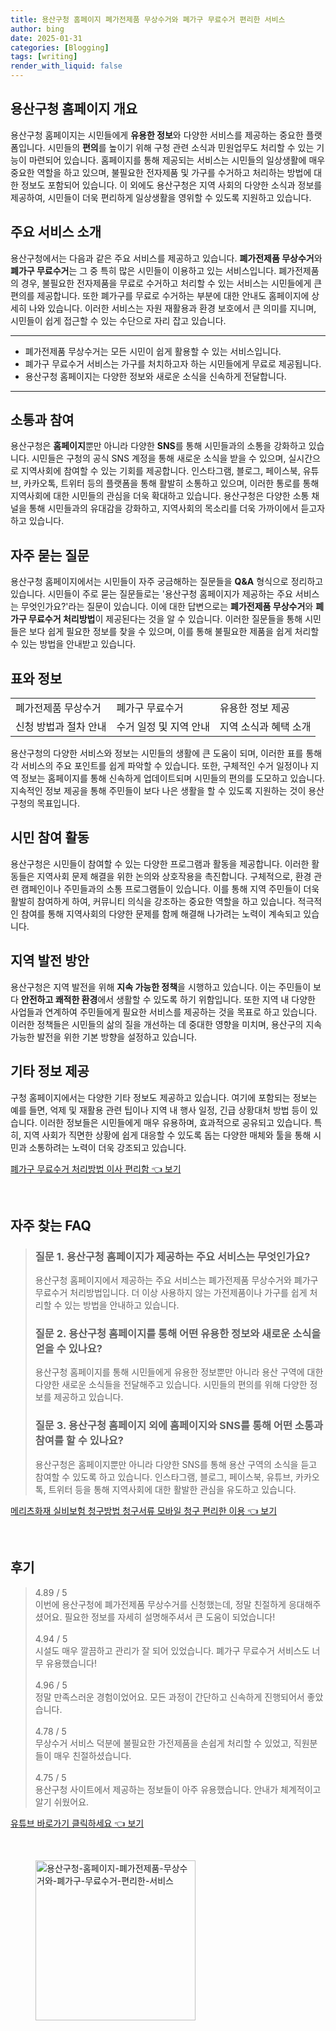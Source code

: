 ```yaml
---
title: 용산구청 홈페이지 폐가전제품 무상수거와 폐가구 무료수거 편리한 서비스
author: bing
date: 2025-01-31
categories: [Blogging]
tags: [writing]
render_with_liquid: false
---
```



<h2 id='용산구청 홈페이지 개요'>용산구청 홈페이지 개요</h2>

<p>용산구청 홈페이지는 시민들에게 <b>유용한 정보</b>와 다양한 서비스를 제공하는 중요한 플랫폼입니다. 시민들의 <b>편의</b>를 높이기 위해 구청 관련 소식과 민원업무도 처리할 수 있는 기능이 마련되어 있습니다. 홈페이지를 통해 제공되는 서비스는 시민들의 일상생활에 매우 중요한 역할을 하고 있으며, 불필요한 전자제품 및 가구를 수거하고 처리하는 방법에 대한 정보도 포함되어 있습니다. 이 외에도 용산구청은 지역 사회의 다양한 소식과 정보를 제공하여, 시민들이 더욱 편리하게 일상생활을 영위할 수 있도록 지원하고 있습니다.</p>

<h2 id='주요 서비스 소개'>주요 서비스 소개</h2>

<p>용산구청에서는 다음과 같은 주요 서비스를 제공하고 있습니다. <b>폐가전제품 무상수거</b>와 <b>폐가구 무료수거</b>는 그 중 특히 많은 시민들이 이용하고 있는 서비스입니다. 폐가전제품의 경우, 불필요한 전자제품을 무료로 수거하고 처리할 수 있는 서비스는 시민들에게 큰 편의를 제공합니다. 또한 폐가구를 무료로 수거하는 부분에 대한 안내도 홈페이지에 상세히 나와 있습니다. 이러한 서비스는 자원 재활용과 환경 보호에서 큰 의미를 지니며, 시민들이 쉽게 접근할 수 있는 수단으로 자리 잡고 있습니다.</p>

<hr />

<ul>
    <li>폐가전제품 무상수거는 모든 시민이 쉽게 활용할 수 있는 서비스입니다.</li>
    <li>폐가구 무료수거 서비스는 가구를 처치하고자 하는 시민들에게 무료로 제공됩니다.</li>
    <li>용산구청 홈페이지는 다양한 정보와 새로운 소식을 신속하게 전달합니다.</li>
</ul>

<hr />

<h2 id='소통과 참여'>소통과 참여</h2>

<p>용산구청은 <b>홈페이지</b>뿐만 아니라 다양한 <b>SNS</b>를 통해 시민들과의 소통을 강화하고 있습니다. 시민들은 구청의 공식 SNS 계정을 통해 새로운 소식을 받을 수 있으며, 실시간으로 지역사회에 참여할 수 있는 기회를 제공합니다. 인스타그램, 블로그, 페이스북, 유튜브, 카카오톡, 트위터 등의 플랫폼을 통해 활발히 소통하고 있으며, 이러한 통로를 통해 지역사회에 대한 시민들의 관심을 더욱 확대하고 있습니다. 용산구청은 다양한 소통 채널을 통해 시민들과의 유대감을 강화하고, 지역사회의 목소리를 더욱 가까이에서 듣고자 하고 있습니다.</p>

<h2 id='자주 묻는 질문'>자주 묻는 질문</h2>

<p>용산구청 홈페이지에서는 시민들이 자주 궁금해하는 질문들을 <b>Q&A</b> 형식으로 정리하고 있습니다. 시민들이 주로 묻는 질문들로는 '용산구청 홈페이지가 제공하는 주요 서비스는 무엇인가요?'라는 질문이 있습니다. 이에 대한 답변으로는 <b>폐가전제품 무상수거</b>와 <b>폐가구 무료수거 처리방법</b>이 제공된다는 것을 알 수 있습니다. 이러한 질문들을 통해 시민들은 보다 쉽게 필요한 정보를 찾을 수 있으며, 이를 통해 불필요한 제품을 쉽게 처리할 수 있는 방법을 안내받고 있습니다.</p>

<h2 id='표와 정보'>표와 정보</h2>

<table>
    <tr>
        <td>폐가전제품 무상수거</td>
        <td>폐가구 무료수거</td>
        <td>유용한 정보 제공</td>
    </tr>
    <tr>
        <td>신청 방법과 절차 안내</td>
        <td>수거 일정 및 지역 안내</td>
        <td>지역 소식과 혜택 소개</td>
    </tr>
</table>

<p>용산구청의 다양한 서비스와 정보는 시민들의 생활에 큰 도움이 되며, 이러한 표를 통해 각 서비스의 주요 포인트를 쉽게 파악할 수 있습니다. 또한, 구체적인 수거 일정이나 지역 정보는 홈페이지를 통해 신속하게 업데이트되며 시민들의 편의를 도모하고 있습니다. 지속적인 정보 제공을 통해 주민들이 보다 나은 생활을 할 수 있도록 지원하는 것이 용산구청의 목표입니다.</p>

<h2 id='시민 참여 활동'>시민 참여 활동</h2>

<p>용산구청은 시민들이 참여할 수 있는 다양한 프로그램과 활동을 제공합니다. 이러한 활동들은 지역사회 문제 해결을 위한 논의와 상호작용을 촉진합니다. 구체적으로, 환경 관련 캠페인이나 주민들과의 소통 프로그램들이 있습니다. 이를 통해 지역 주민들이 더욱 활발히 참여하게 하여, 커뮤니티 의식을 강조하는 중요한 역할을 하고 있습니다. 적극적인 참여를 통해 지역사회의 다양한 문제를 함께 해결해 나가려는 노력이 계속되고 있습니다.</p>

<h2 id='지역 발전 방안'>지역 발전 방안</h2>

<p>용산구청은 지역 발전을 위해 <b>지속 가능한 정책</b>을 시행하고 있습니다. 이는 주민들이 보다 <b>안전하고 쾌적한 환경</b>에서 생활할 수 있도록 하기 위함입니다. 또한 지역 내 다양한 사업들과 연계하여 주민들에게 필요한 서비스를 제공하는 것을 목표로 하고 있습니다. 이러한 정책들은 시민들의 삶의 질을 개선하는 데 중대한 영향을 미치며, 용산구의 지속 가능한 발전을 위한 기본 방향을 설정하고 있습니다.</p>

<h2 id='기타 정보 제공'>기타 정보 제공</h2>

<p>구청 홈페이지에서는 다양한 기타 정보도 제공하고 있습니다. 여기에 포함되는 정보는 예를 들면, 억제 및 재활용 관련 팁이나 지역 내 행사 일정, 긴급 상황대처 방법 등이 있습니다. 이러한 정보들은 시민들에게 매우 유용하며, 효과적으로 공유되고 있습니다. 특히, 지역 사회가 직면한 상황에 쉽게 대응할 수 있도록 돕는 다양한 매체와 툴을 통해 시민과 소통하려는 노력이 더욱 강조되고 있습니다.</p>


<p><a class="click-button" title="폐가구 무료수거 처리방법 이사 편리함" href="https://purplelist.github.io/posts/%ED%8F%90%EA%B0%80%EA%B5%AC-%EB%AC%B4%EB%A3%8C%EC%88%98%EA%B1%B0-%EC%B2%98%EB%A6%AC%EB%B0%A9%EB%B2%95-%EC%9D%B4%EC%82%AC-%ED%8E%B8%EB%A6%AC%ED%95%A8/" rel="dofollow">폐가구 무료수거 처리방법 이사 편리함 👈 보기</a></p><br>
<h2 id='자주_찾는_FAQ'>자주 찾는 FAQ</h2>
<div itemscope="" itemtype="https://schema.org/FAQPage"> 
<blockquote> 
<div itemscope="" itemprop="mainEntity" itemtype="https://schema.org/Question"> 
<h3 itemprop="name">질문 1. 용산구청 홈페이지가 제공하는 주요 서비스는 무엇인가요?</h3> 
<div itemscope="" itemprop="acceptedAnswer" itemtype="https://schema.org/Answer"> 
<span itemprop="text"> 
<p>용산구청 홈페이지에서 제공하는 주요 서비스는 폐가전제품 무상수거와 폐가구 무료수거 처리방법입니다. 더 이상 사용하지 않는 가전제품이나 가구를 쉽게 처리할 수 있는 방법을 안내하고 있습니다.</p> 
</span> 
</div> 
</div> 
<div itemscope="" itemprop="mainEntity" itemtype="https://schema.org/Question"> 
<h3 itemprop="name">질문 2. 용산구청 홈페이지를 통해 어떤 유용한 정보와 새로운 소식을 얻을 수 있나요?</h3> 
<div itemscope="" itemprop="acceptedAnswer" itemtype="https://schema.org/Answer"> 
<span itemprop="text"> 
<p>용산구청 홈페이지를 통해 시민들에게 유용한 정보뿐만 아니라 용산 구역에 대한 다양한 새로운 소식들을 전달해주고 있습니다. 시민들의 편의를 위해 다양한 정보를 제공하고 있습니다.</p> 
</span> 
</div> 
</div> 
<div itemscope="" itemprop="mainEntity" itemtype="https://schema.org/Question"> 
<h3 itemprop="name">질문 3. 용산구청 홈페이지 외에 홈페이지와 SNS를 통해 어떤 소통과 참여를 할 수 있나요?</h3> 
<div itemscope="" itemprop="acceptedAnswer" itemtype="https://schema.org/Answer"> 
<span itemprop="text"> 
<p>용산구청은 홈페이지뿐만 아니라 다양한 SNS를 통해 용산 구역의 소식을 듣고 참여할 수 있도록 하고 있습니다. 인스타그램, 블로그, 페이스북, 유튜브, 카카오톡, 트위터 등을 통해 지역사회에 대한 활발한 관심을 유도하고 있습니다.</p> 
</span> 
</div> 
</div> 
</blockquote> 
</div>
<p><a class="click-button" title="메리츠화재 실비보험 청구방법 청구서류 모바일 청구 편리한 이용" href="https://purplelist.github.io/posts/%EB%A9%94%EB%A6%AC%EC%B8%A0%ED%99%94%EC%9E%AC-%EC%8B%A4%EB%B9%84%EB%B3%B4%ED%97%98-%EC%B2%AD%EA%B5%AC%EB%B0%A9%EB%B2%95-%EC%B2%AD%EA%B5%AC%EC%84%9C%EB%A5%98-%EB%AA%A8%EB%B0%94%EC%9D%BC-%EC%B2%AD%EA%B5%AC-%ED%8E%B8%EB%A6%AC%ED%95%9C-%EC%9D%B4%EC%9A%A9/" rel="dofollow">메리츠화재 실비보험 청구방법 청구서류 모바일 청구 편리한 이용 👈 보기</a></p><br>
<h2 id='후기'>후기</h2>
<div itemscope itemtype="https://schema.org/Product">
  <blockquote>
  <div itemprop="review" itemscope itemtype="https://schema.org/Review">
      <div itemprop="reviewRating" itemscope itemtype="https://schema.org/Rating"> <span itemprop="ratingValue">4.89</span> / <span itemprop="bestRating">5</span> </div>
      <span itemprop="reviewBody">이번에 용산구청에 폐가전제품 무상수거를 신청했는데, 정말 친절하게 응대해주셨어요. 필요한 정보를 자세히 설명해주셔서 큰 도움이 되었습니다!</span>
  </div>
  <br>
  <div itemprop="review" itemscope itemtype="https://schema.org/Review">
      <div itemprop="reviewRating" itemscope itemtype="https://schema.org/Rating"> <span itemprop="ratingValue">4.94</span> / <span itemprop="bestRating">5</span> </div>
      <span itemprop="reviewBody">시설도 매우 깔끔하고 관리가 잘 되어 있었습니다. 폐가구 무료수거 서비스도 너무 유용했습니다!</span>
  </div>
  <br>
  <div itemprop="review" itemscope itemtype="https://schema.org/Review">
      <div itemprop="reviewRating" itemscope itemtype="https://schema.org/Rating"> <span itemprop="ratingValue">4.96</span> / <span itemprop="bestRating">5</span> </div>
      <span itemprop="reviewBody">정말 만족스러운 경험이었어요. 모든 과정이 간단하고 신속하게 진행되어서 좋았습니다.</span>
  </div>
  <br>
  <div itemprop="review" itemscope itemtype="https://schema.org/Review">
      <div itemprop="reviewRating" itemscope itemtype="https://schema.org/Rating"> <span itemprop="ratingValue">4.78</span> / <span itemprop="bestRating">5</span> </div>
      <span itemprop="reviewBody">무상수거 서비스 덕분에 불필요한 가전제품을 손쉽게 처리할 수 있었고, 직원분들이 매우 친절하셨습니다.</span>
  </div>
  <br>
  <div itemprop="review" itemscope itemtype="https://schema.org/Review">
      <div itemprop="reviewRating" itemscope itemtype="https://schema.org/Rating"> <span itemprop="ratingValue">4.75</span> / <span itemprop="bestRating">5</span> </div>
      <span itemprop="reviewBody">용산구청 사이트에서 제공하는 정보들이 아주 유용했습니다. 안내가 체계적이고 알기 쉬웠어요.</span>
  </div>
  </blockquote>
</div>
<p><a class="click-button" title="유튜브 바로가기 클릭하세요" href="https://purplelist.github.io/posts/%EC%9C%A0%ED%8A%9C%EB%B8%8C-%EB%B0%94%EB%A1%9C%EA%B0%80%EA%B8%B0-%ED%81%B4%EB%A6%AD%ED%95%98%EC%84%B8%EC%9A%94/" rel="dofollow">유튜브 바로가기 클릭하세요 👈 보기</a></p><br>
<figure class="image"><img src="https://purplelist.github.io/assets/img/thumbnail/용산구청-홈페이지-폐가전제품-무상수거와-폐가구-무료수거-편리한-서비스.webp" alt="용산구청-홈페이지-폐가전제품-무상수거와-폐가구-무료수거-편리한-서비스" width="256" height="256"></figure>